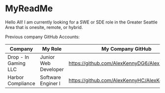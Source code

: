 # MyReadMe

Hello All! I am currently looking for a SWE or SDE role in the Greater Seattle Area that is onesite, remote, or hybrid.

Previous company GitHub Accounts:

| Company | My Role | My Company GitHub |
| ----------- | ----------- | ----------- |
| Drop - In Gaming LLC | Junior Web Developer | https://github.com/AlexKennyDG6/AlexKennyDG6 |
| Harbor Compliance | Software Enginer I | https://github.com/AlexKennyHC/AlexKennyHC |

